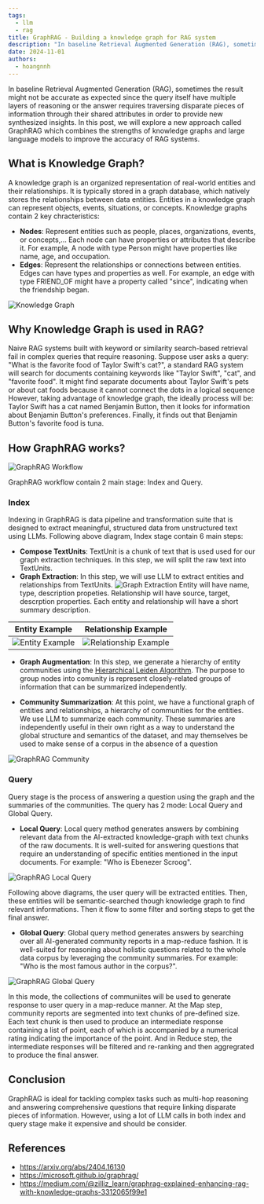 ```yaml
---
tags:
  - llm
  - rag
title: GraphRAG - Building a knowledge graph for RAG system
description: "In baseline Retrieval Augmented Generation (RAG), sometimes the result might not be accurate as expected since the query itself have multiple layers of reasoning or the answer requires traversing disparate pieces of information through their shared attributes in order to provide new synthesized insights. In this post, we will explore a new approach called GraphRAG which combines the strengths of knowledge graphs and large language models to improve the accuracy of RAG systems"
date: 2024-11-01
authors:
  - hoangnnh
---
```


In baseline Retrieval Augmented Generation (RAG), sometimes the result might not be accurate as expected since the query itself have multiple layers of reasoning or the answer requires traversing disparate pieces of information through their shared attributes in order to provide new synthesized insights. In this post, we will explore a new approach called GraphRAG which combines the strengths of knowledge graphs and large language models to improve the accuracy of RAG systems.

## What is Knowledge Graph?

A knowledge graph is an organized representation of real-world entities and their relationships. It is typically stored in a graph database, which natively stores the relationships between data entities. Entities in a knowledge graph can represent objects, events, situations, or concepts. Knowledge graphs contain 2 key chracteristics: 
 - **Nodes**: Represent entities such as people, places, organizations, events, or concepts,... Each node can have properties or attributes that describe it. For example, A node with type Person might have properties like name, age, and occupation.
 - **Edges**: Represent the relationships or connections between entities. Edges can have types and properties as well. For example, an edge with type FRIEND_OF might have a property called "since", indicating when the friendship began.

![Knowledge Graph](assets/graphrag-knowledge-graph.webp)

## Why Knowledge Graph is used in RAG?

Naive RAG systems built with keyword or similarity search-based retrieval fail in complex queries that require reasoning. Suppose user asks a query: "What is the favorite food of Taylor Swift's cat?", a standard RAG system will search for documents containing keywords like "Taylor Swift", "cat", and "favorite food". It might find separate documents about Taylor Swift's pets or about cat foods because it cannot connect the dots in a logical sequence However, taking advantage of knowledge graph, the ideally process will be: Taylor Swift has a cat named Benjamin Button, then it looks for information about Benjamin Button's preferences. Finally, it finds out that Benjamin Button's favorite food is tuna.

## How GraphRAG works?

![GraphRAG Workflow](assets/graphrag-workflow.webp)

GraphRAG workflow contain 2 main stage: Index and Query. 

### Index

Indexing in GraphRAG is data pipeline and transformation suite that is designed to extract meaningful, structured data from unstructured text using LLMs. Following above diagram, Index stage contain 6 main steps:
 - **Compose TextUnits**: TextUnit is a chunk of text that is used used for our graph extraction techniques. In this step, we will split the raw text into TextUnits.
 - **Graph Extraction**: In this step, we will use LLM to extract entities and relationships from TextUnits. 
![Graph Extraction](assets/graphrag-graph-extraction.webp)
Entity will have name, type, description propeties. Relationship will have source, target, descrption properties. Each entity and relationship will have a short summary description.

| Entity Example | Relationship Example |
|----------------|----------------------|
| ![Entity Example](assets/graphrag-entity.webp) | ![Relationship Example](assets/graphrag-relationships.webp) |

 - **Graph Augmentation**: In this step, we generate a hierarchy of entity communities using the [Hierarchical Leiden Algorithm](https://en.wikipedia.org/wiki/Leiden_algorithm). The purpose to group nodes into comunity is represent closely-related groups of information that can be summarized independently.

 - **Community Summarization**: At this point, we have a functional graph of entities and relationships, a hierarchy of communities for the entities. We use LLM to summarize each community. These summaries are independently useful in their own right as a way to understand the global structure and semantics of the dataset, and may themselves be used to make sense of a corpus in the absence of a question

![GraphRAG Community](assets/graphrag-community.webp)


### Query

Query stage is the process of answering a question using the graph and the summaries of the communities. The query has 2 mode: Local Query and Global Query.

 - **Local Query**: Local query method generates answers by combining relevant data from the AI-extracted knowledge-graph with text chunks of the raw documents. It is well-suited for answering questions that require an understanding of specific entities mentioned in the input documents. For example: "Who is Ebenezer Scroog".

![GraphRAG Local Query](assets/graphrag-local-query.webp)

Following above diagrams, the user query will be extracted entities. Then, these entities will be semantic-searched though knowledge graph to find relevant informations. Then it flow to some filter and sorting steps to get the final answer.

 - **Global Query**: Global query method generates answers by searching over all AI-generated community reports in a map-reduce fashion. It is well-suited for reasoning about holistic questions related to the whole data corpus by leveraging the community summaries. For example: "Who is the most famous author in the corpus?".

![GraphRAG Global Query](assets/graphrag-global-query.webp)

In this mode, the collections of communiites will be used to generate response to user query in a map-reduce manner. At the Map step, community reports are segmented into text chunks of pre-defined size. Each text chunk is then used to produce an intermediate response containing a list of point, each of which is accompanied by a numerical rating indicating the importance of the point. And in Reduce step, the intermediate responses will be filtered and re-ranking and then aggregrated to produce the final answer.

## Conclusion
GraphRAG is ideal for tackling complex tasks such as multi-hop reasoning and answering comprehensive questions that require linking disparate pieces of information. However, using a lot of LLM calls in both index and query stage make it expensive and should be consider.

## References
- https://arxiv.org/abs/2404.16130
- https://microsoft.github.io/graphrag/
- https://medium.com/@zilliz_learn/graphrag-explained-enhancing-rag-with-knowledge-graphs-3312065f99e1
